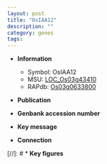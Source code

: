 ```yaml
---
layout: post
title: "OsIAA12"
description: ""
category: genes
tags: 
---
```


* **Information**  
    + Symbol: OsIAA12  
    + MSU: [LOC_Os03g43410](http://rice.uga.edu/cgi-bin/ORF_infopage.cgi?orf=LOC_Os03g43410)  
    + RAPdb: [Os03g0633800](http://rapdb.dna.affrc.go.jp/viewer/gbrowse_details/irgsp1?name=Os03g0633800)  

* **Publication**  

* **Genbank accession number**  

* **Key message**  

* **Connection**  

[//]: # * **Key figures**  


